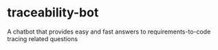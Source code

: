 # traceability-bot
A chatbot that provides easy and fast answers to requirements-to-code tracing related  questions

